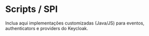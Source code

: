 # Scripts / SPI

Inclua aqui implementações customizadas (Java/JS) para eventos, authenticators e providers do Keycloak.

